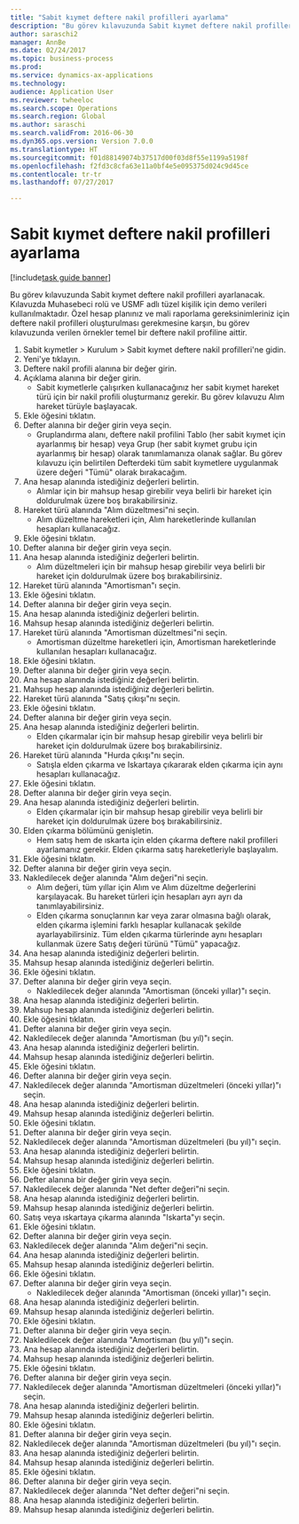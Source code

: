 ```yaml
--- 
title: "Sabit kıymet deftere nakil profilleri ayarlama"
description: "Bu görev kılavuzunda Sabit kıymet deftere nakil profilleri ayarlanacak."
author: saraschi2
manager: AnnBe
ms.date: 02/24/2017
ms.topic: business-process
ms.prod: 
ms.service: dynamics-ax-applications
ms.technology: 
audience: Application User
ms.reviewer: twheeloc
ms.search.scope: Operations
ms.search.region: Global
ms.author: saraschi
ms.search.validFrom: 2016-06-30
ms.dyn365.ops.version: Version 7.0.0
ms.translationtype: HT
ms.sourcegitcommit: f01d88149074b37517d00f03d8f55e1199a5198f
ms.openlocfilehash: f2fd3c8cfa63e11a0bf4e5e095375d024c9d45ce
ms.contentlocale: tr-tr
ms.lasthandoff: 07/27/2017

---
```

# <a name="set-up-fixed-asset-posting-profiles"></a>Sabit kıymet deftere nakil profilleri ayarlama

[!include[task guide banner](../../includes/task-guide-banner.md)]

Bu görev kılavuzunda Sabit kıymet deftere nakil profilleri ayarlanacak.  Kılavuzda Muhasebeci rolü ve USMF adlı tüzel kişilik için demo verileri kullanılmaktadır.  Özel hesap planınız ve mali raporlama gereksinimleriniz için deftere nakil profilleri oluşturulması gerekmesine karşın, bu görev kılavuzunda verilen örnekler temel bir deftere nakil profiline aittir.

1. Sabit kıymetler > Kurulum > Sabit kıymet deftere nakil profilleri'ne gidin.
2. Yeni'ye tıklayın.
3. Deftere nakil profili alanına bir değer girin.
4. Açıklama alanına bir değer girin.
    * Sabit kıymetlerle çalışırken kullanacağınız her sabit kıymet hareket türü için bir nakil profili oluşturmanız gerekir.  Bu görev kılavuzu Alım hareket türüyle başlayacak.  
5. Ekle öğesini tıklatın.
6. Defter alanına bir değer girin veya seçin.
    * Gruplandırma alanı, deftere nakil profilini Tablo (her sabit kıymet için ayarlanmış bir hesap) veya Grup (her sabit kıymet grubu için ayarlanmış bir hesap) olarak tanımlamanıza olanak sağlar.  Bu görev kılavuzu için belirtilen Defterdeki tüm sabit kıymetlere uygulanmak üzere değeri "Tümü" olarak bırakacağım.  
7. Ana hesap alanında istediğiniz değerleri belirtin.
    * Alımlar için bir mahsup hesap girebilir veya belirli bir hareket için doldurulmak üzere boş bırakabilirsiniz.    
8. Hareket türü alanında "Alım düzeltmesi"ni seçin.
    * Alım düzeltme hareketleri için, Alım hareketlerinde kullanılan hesapları kullanacağız.  
9. Ekle öğesini tıklatın.
10. Defter alanına bir değer girin veya seçin.
11. Ana hesap alanında istediğiniz değerleri belirtin.
    * Alım düzeltmeleri için bir mahsup hesap girebilir veya belirli bir hareket için doldurulmak üzere boş bırakabilirsiniz.    
12. Hareket türü alanında "Amortisman"ı seçin.
13. Ekle öğesini tıklatın.
14. Defter alanına bir değer girin veya seçin.
15. Ana hesap alanında istediğiniz değerleri belirtin.
16. Mahsup hesap alanında istediğiniz değerleri belirtin.
17. Hareket türü alanında "Amortisman düzeltmesi"ni seçin.
    * Amortisman düzeltme hareketleri için, Amortisman hareketlerinde kullanılan hesapları kullanacağız.  
18. Ekle öğesini tıklatın.
19. Defter alanına bir değer girin veya seçin.
20. Ana hesap alanında istediğiniz değerleri belirtin.
21. Mahsup hesap alanında istediğiniz değerleri belirtin.
22. Hareket türü alanında "Satış çıkışı"nı seçin.
23. Ekle öğesini tıklatın.
24. Defter alanına bir değer girin veya seçin.
25. Ana hesap alanında istediğiniz değerleri belirtin.
    * Elden çıkarmalar için bir mahsup hesap girebilir veya belirli bir hareket için doldurulmak üzere boş bırakabilirsiniz.  
26. Hareket türü alanında "Hurda çıkışı"nı seçin.
    * Satışla elden çıkarma ve Iskartaya çıkararak elden çıkarma için aynı hesapları kullanacağız.  
27. Ekle öğesini tıklatın.
28. Defter alanına bir değer girin veya seçin.
29. Ana hesap alanında istediğiniz değerleri belirtin.
    * Elden çıkarmalar için bir mahsup hesap girebilir veya belirli bir hareket için doldurulmak üzere boş bırakabilirsiniz.  
30. Elden çıkarma bölümünü genişletin.
    * Hem satış hem de ıskarta için elden çıkarma deftere nakil profilleri ayarlamanız gerekir.  Elden çıkarma satış hareketleriyle başlayalım.  
31. Ekle öğesini tıklatın.
32. Defter alanına bir değer girin veya seçin.
33. Nakledilecek değer alanında "Alım değeri"ni seçin.
    * Alım değeri, tüm yıllar için Alım ve Alım düzeltme değerlerini karşılayacak.  Bu hareket türleri için hesapları ayrı ayrı da tanımlayabilirsiniz.  
    * Elden çıkarma sonuçlarının kar veya zarar olmasına bağlı olarak, elden çıkarma işlemini farklı hesaplar kullanacak şekilde ayarlayabilirsiniz.  Tüm elden çıkarma türlerinde aynı hesapları kullanmak üzere Satış değeri türünü "Tümü" yapacağız.  
34. Ana hesap alanında istediğiniz değerleri belirtin.
35. Mahsup hesap alanında istediğiniz değerleri belirtin.
36. Ekle öğesini tıklatın.
37. Defter alanına bir değer girin veya seçin.
    * Nakledilecek değer alanında "Amortisman (önceki yıllar)"ı seçin.  
38. Ana hesap alanında istediğiniz değerleri belirtin.
39. Mahsup hesap alanında istediğiniz değerleri belirtin.
40. Ekle öğesini tıklatın.
41. Defter alanına bir değer girin veya seçin.
42. Nakledilecek değer alanında "Amortisman (bu yıl)"ı seçin.
43. Ana hesap alanında istediğiniz değerleri belirtin.
44. Mahsup hesap alanında istediğiniz değerleri belirtin.
45. Ekle öğesini tıklatın.
46. Defter alanına bir değer girin veya seçin.
47. Nakledilecek değer alanında "Amortisman düzeltmeleri (önceki yıllar)"ı seçin.
48. Ana hesap alanında istediğiniz değerleri belirtin.
49. Mahsup hesap alanında istediğiniz değerleri belirtin.
50. Ekle öğesini tıklatın.
51. Defter alanına bir değer girin veya seçin.
52. Nakledilecek değer alanında "Amortisman düzeltmeleri (bu yıl)"ı seçin.
53. Ana hesap alanında istediğiniz değerleri belirtin.
54. Mahsup hesap alanında istediğiniz değerleri belirtin.
55. Ekle öğesini tıklatın.
56. Defter alanına bir değer girin veya seçin.
57. Nakledilecek değer alanında "Net defter değeri"ni seçin.
58. Ana hesap alanında istediğiniz değerleri belirtin.
59. Mahsup hesap alanında istediğiniz değerleri belirtin.
60. Satış veya ıskartaya çıkarma alanında "Iskarta"yı seçin.
61. Ekle öğesini tıklatın.
62. Defter alanına bir değer girin veya seçin.
63. Nakledilecek değer alanında "Alım değeri"ni seçin.
64. Ana hesap alanında istediğiniz değerleri belirtin.
65. Mahsup hesap alanında istediğiniz değerleri belirtin.
66. Ekle öğesini tıklatın.
67. Defter alanına bir değer girin veya seçin.
    * Nakledilecek değer alanında "Amortisman (önceki yıllar)"ı seçin.  
68. Ana hesap alanında istediğiniz değerleri belirtin.
69. Mahsup hesap alanında istediğiniz değerleri belirtin.
70. Ekle öğesini tıklatın.
71. Defter alanına bir değer girin veya seçin.
72. Nakledilecek değer alanında "Amortisman (bu yıl)"ı seçin.
73. Ana hesap alanında istediğiniz değerleri belirtin.
74. Mahsup hesap alanında istediğiniz değerleri belirtin.
75. Ekle öğesini tıklatın.
76. Defter alanına bir değer girin veya seçin.
77. Nakledilecek değer alanında "Amortisman düzeltmeleri (önceki yıllar)"ı seçin.
78. Ana hesap alanında istediğiniz değerleri belirtin.
79. Mahsup hesap alanında istediğiniz değerleri belirtin.
80. Ekle öğesini tıklatın.
81. Defter alanına bir değer girin veya seçin.
82. Nakledilecek değer alanında "Amortisman düzeltmeleri (bu yıl)"ı seçin.
83. Ana hesap alanında istediğiniz değerleri belirtin.
84. Mahsup hesap alanında istediğiniz değerleri belirtin.
85. Ekle öğesini tıklatın.
86. Defter alanına bir değer girin veya seçin.
87. Nakledilecek değer alanında "Net defter değeri"ni seçin.
88. Ana hesap alanında istediğiniz değerleri belirtin.
89. Mahsup hesap alanında istediğiniz değerleri belirtin.


